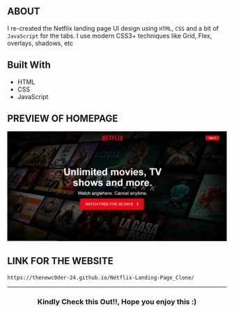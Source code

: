 
## ABOUT
I re-created the Netflix landing page UI design using `HTML`, `CSS` and a bit of `JavaScript` for the tabs. I use modern CSS3+ techniques like Grid, Flex, overlays, shadows, etc

## Built With
* HTML
* CSS
* JavaScript

## PREVIEW OF HOMEPAGE
![image](https://github.com/TheNewC0der-24/Netflix-Landing-Page_Clone/blob/master/PREVIEW%20OF%20HOMEPAGE.png)

## LINK FOR THE WEBSITE
```
https://thenewc0der-24.github.io/Netflix-Landing-Page_Clone/
```

---
<h3 align="center">Kindly Check this Out!!, Hope you enjoy this :)</h3>
